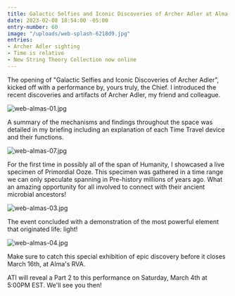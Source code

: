 ```yaml
---
title: Galactic Selfies and Iconic Discoveries of Archer Adler at Alma's RVA
date: 2023-02-08 18:54:00 -05:00
entry-number: 60
image: "/uploads/web-splash-6218d9.jpg"
entries:
- Archer Adler sighting
- Time is relative
- New String Theory Collection now online
---
```


The opening of "Galactic Selfies and Iconic Discoveries of Archer Adler", kicked off with a performance by, yours truly, the Chief. I introduced the recent discoveries and artifacts of Archer Adler, my friend and colleague.

![web-almas-01.jpg](/uploads/web-almas-01.jpg)

A summary of the mechanisms and findings throughout the space was detailed in my briefing including an explanation of each Time Travel device and their functions.

![web-almas-07.jpg](/uploads/web-almas-07.jpg)

For the first time in possibly all of the span of Humanity, I showcased a live specimen of Primordial Ooze. This specimen was gathered in a time range we can only speculate spanning in Pre-history millions of years ago. What an amazing opportunity for all involved to connect with their ancient microbial ancestors!

![web-almas-03.jpg](/uploads/web-almas-03.jpg)

The event concluded with a demonstration of the most powerful element that originated life: light!

![web-almas-04.jpg](/uploads/web-almas-04.jpg)

Make sure to catch this special exhibition of epic discovery before it closes March 16th, at Alma's RVA.

ATI will reveal a Part 2 to this performance on Saturday, March 4th at 5:00PM EST. We'll see you then!